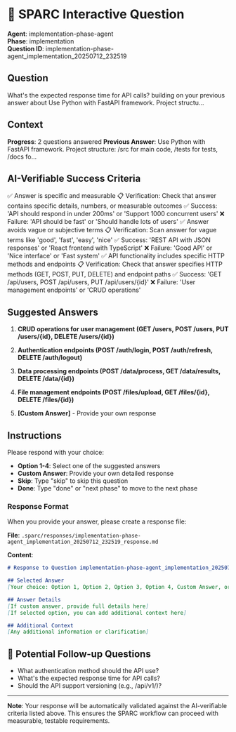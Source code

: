 # 🤖 SPARC Interactive Question

**Agent**: implementation-phase-agent  
**Phase**: implementation  
**Question ID**: implementation-phase-agent_implementation_20250712_232519

## Question
What's the expected response time for API calls? building on your previous answer about Use Python with FastAPI framework. Project structu...

## Context
**Progress**: 2 questions answered
**Previous Answer**: Use Python with FastAPI framework. Project structure: /src for main code, /tests for tests, /docs fo...

## AI-Verifiable Success Criteria
✅ Answer is specific and measurable
   📋 Verification: Check that answer contains specific details, numbers, or measurable outcomes
   ✅ Success: 'API should respond in under 200ms' or 'Support 1000 concurrent users'
   ❌ Failure: 'API should be fast' or 'Should handle lots of users'
✅ Answer avoids vague or subjective terms
   📋 Verification: Scan answer for vague terms like 'good', 'fast', 'easy', 'nice'
   ✅ Success: 'REST API with JSON responses' or 'React frontend with TypeScript'
   ❌ Failure: 'Good API' or 'Nice interface' or 'Fast system'
✅ API functionality includes specific HTTP methods and endpoints
   📋 Verification: Check that answer specifies HTTP methods (GET, POST, PUT, DELETE) and endpoint paths
   ✅ Success: 'GET /api/users, POST /api/users, PUT /api/users/{id}'
   ❌ Failure: 'User management endpoints' or 'CRUD operations'

## Suggested Answers
1. **CRUD operations for user management (GET /users, POST /users, PUT /users/{id}, DELETE /users/{id})**
2. **Authentication endpoints (POST /auth/login, POST /auth/refresh, DELETE /auth/logout)**
3. **Data processing endpoints (POST /data/process, GET /data/results, DELETE /data/{id})**
4. **File management endpoints (POST /files/upload, GET /files/{id}, DELETE /files/{id})**

5. **[Custom Answer]** - Provide your own response

## Instructions
Please respond with your choice:

- **Option 1-4**: Select one of the suggested answers
- **Custom Answer**: Provide your own detailed response
- **Skip**: Type "skip" to skip this question
- **Done**: Type "done" or "next phase" to move to the next phase

### Response Format
When you provide your answer, please create a response file:

**File**: `.sparc/responses/implementation-phase-agent_implementation_20250712_232519_response.md`

**Content**:
```markdown
# Response to Question implementation-phase-agent_implementation_20250712_232519

## Selected Answer
[Your choice: Option 1, Option 2, Option 3, Option 4, Custom Answer, or Skip]

## Answer Details
[If custom answer, provide full details here]
[If selected option, you can add additional context here]

## Additional Context
[Any additional information or clarification]
```


## 🔄 Potential Follow-up Questions
- What authentication method should the API use?
- What's the expected response time for API calls?
- Should the API support versioning (e.g., /api/v1/)?


---

**Note**: Your response will be automatically validated against the AI-verifiable criteria listed above. This ensures the SPARC workflow can proceed with measurable, testable requirements.
